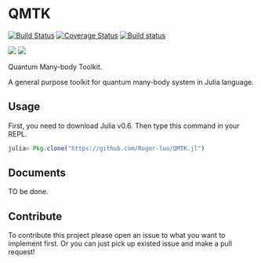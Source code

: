 # QMTK

[![Build Status](https://travis-ci.org/Roger-luo/QMTK.jl.svg?branch=master)](https://travis-ci.org/Roger-luo/QMTK.jl)
[![Coverage Status](https://coveralls.io/repos/github/Roger-luo/QMTK.jl/badge.svg?branch=master)](https://coveralls.io/github/Roger-luo/QMTK.jl?branch=master)
[![Build status](https://ci.appveyor.com/api/projects/status/ktj2xqpo668pn621?svg=true)](https://ci.appveyor.com/project/Roger-luo/qmtk-jl)


[![](https://img.shields.io/badge/docs-stable-blue.svg)](https://Roger-luo.github.io/QMTK.jl/stable)
[![](https://img.shields.io/badge/docs-latest-blue.svg)](https://Roger-luo.github.io/QMTK.jl/latest)

Quantum Many-body Toolkit.

A general purpose toolkit for quantum many-body system in Julia language.

## Usage

First, you need to download Julia v0.6. Then type this command in your REPL.

```julia
julia> Pkg.clone("https://github.com/Roger-luo/QMTK.jl")
```

## Documents

TO be done.

## Contribute

To contribute this project please open an issue to what you want to implement first. Or you can just pick up existed issue and make a pull request!
